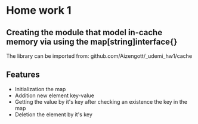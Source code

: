 # Home work 1
## Creating the module that model in-cache memory via using the map[string]interface{}

The library can be imported from:
github.com/Aizengott/_udemi_hw1/cache

## Features

- Initialization the map
- Addition new element key-value
- Getting the value by it's key after checking an existence the key in the map
- Deletion the element by it's key
